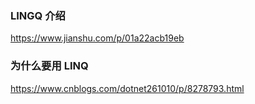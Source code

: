 ### LINGQ 介绍
https://www.jianshu.com/p/01a22acb19eb

### 为什么要用 LINQ
https://www.cnblogs.com/dotnet261010/p/8278793.html